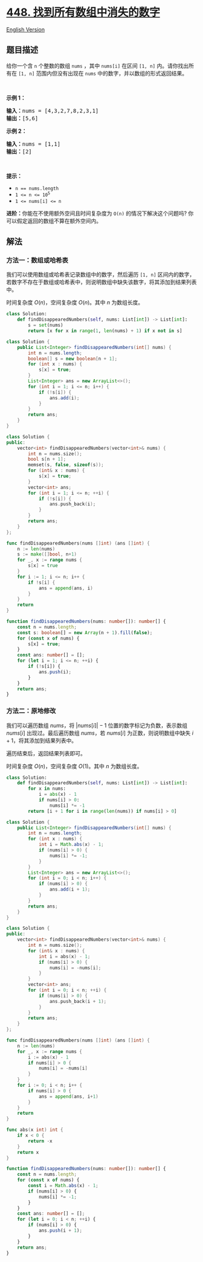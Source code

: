# [448. 找到所有数组中消失的数字](https://leetcode.cn/problems/find-all-numbers-disappeared-in-an-array)

[English Version](/solution/0400-0499/0448.Find%20All%20Numbers%20Disappeared%20in%20an%20Array/README_EN.md)

## 题目描述

<!-- 这里写题目描述 -->

<p>给你一个含 <code>n</code> 个整数的数组 <code>nums</code> ，其中 <code>nums[i]</code> 在区间 <code>[1, n]</code> 内。请你找出所有在 <code>[1, n]</code> 范围内但没有出现在 <code>nums</code> 中的数字，并以数组的形式返回结果。</p>

<p> </p>

<p><strong>示例 1：</strong></p>

<pre>
<strong>输入：</strong>nums = [4,3,2,7,8,2,3,1]
<strong>输出：</strong>[5,6]
</pre>

<p><strong>示例 2：</strong></p>

<pre>
<strong>输入：</strong>nums = [1,1]
<strong>输出：</strong>[2]
</pre>

<p> </p>

<p><strong>提示：</strong></p>

<ul>
	<li><code>n == nums.length</code></li>
	<li><code>1 <= n <= 10<sup>5</sup></code></li>
	<li><code>1 <= nums[i] <= n</code></li>
</ul>

<p><strong>进阶：</strong>你能在不使用额外空间且时间复杂度为<em> </em><code>O(n)</code><em> </em>的情况下解决这个问题吗? 你可以假定返回的数组不算在额外空间内。</p>

## 解法

### 方法一：数组或哈希表

我们可以使用数组或哈希表记录数组中的数字，然后遍历 `[1, n]` 区间内的数字，若数字不存在于数组或哈希表中，则说明数组中缺失该数字，将其添加到结果列表中。

时间复杂度 $O(n)$，空间复杂度 $O(n)$。其中 $n$ 为数组长度。

<!-- tabs:start -->

```python
class Solution:
    def findDisappearedNumbers(self, nums: List[int]) -> List[int]:
        s = set(nums)
        return [x for x in range(1, len(nums) + 1) if x not in s]
```

```java
class Solution {
    public List<Integer> findDisappearedNumbers(int[] nums) {
        int n = nums.length;
        boolean[] s = new boolean[n + 1];
        for (int x : nums) {
            s[x] = true;
        }
        List<Integer> ans = new ArrayList<>();
        for (int i = 1; i <= n; i++) {
            if (!s[i]) {
                ans.add(i);
            }
        }
        return ans;
    }
}
```

```cpp
class Solution {
public:
    vector<int> findDisappearedNumbers(vector<int>& nums) {
        int n = nums.size();
        bool s[n + 1];
        memset(s, false, sizeof(s));
        for (int& x : nums) {
            s[x] = true;
        }
        vector<int> ans;
        for (int i = 1; i <= n; ++i) {
            if (!s[i]) {
                ans.push_back(i);
            }
        }
        return ans;
    }
};
```

```go
func findDisappearedNumbers(nums []int) (ans []int) {
	n := len(nums)
	s := make([]bool, n+1)
	for _, x := range nums {
		s[x] = true
	}
	for i := 1; i <= n; i++ {
		if !s[i] {
			ans = append(ans, i)
		}
	}
	return
}
```

```ts
function findDisappearedNumbers(nums: number[]): number[] {
    const n = nums.length;
    const s: boolean[] = new Array(n + 1).fill(false);
    for (const x of nums) {
        s[x] = true;
    }
    const ans: number[] = [];
    for (let i = 1; i <= n; ++i) {
        if (!s[i]) {
            ans.push(i);
        }
    }
    return ans;
}
```

<!-- tabs:end -->

### 方法二：原地修改

我们可以遍历数组 $nums$，将 $|nums[i]|-1$ 位置的数字标记为负数，表示数组 $nums[i]$ 出现过。最后遍历数组 $nums$，若 $nums[i]$ 为正数，则说明数组中缺失 $i+1$，将其添加到结果列表中。

遍历结束后，返回结果列表即可。

时间复杂度 $O(n)$，空间复杂度 $O(1)$。其中 $n$ 为数组长度。

<!-- tabs:start -->

```python
class Solution:
    def findDisappearedNumbers(self, nums: List[int]) -> List[int]:
        for x in nums:
            i = abs(x) - 1
            if nums[i] > 0:
                nums[i] *= -1
        return [i + 1 for i in range(len(nums)) if nums[i] > 0]
```

```java
class Solution {
    public List<Integer> findDisappearedNumbers(int[] nums) {
        int n = nums.length;
        for (int x : nums) {
            int i = Math.abs(x) - 1;
            if (nums[i] > 0) {
                nums[i] *= -1;
            }
        }
        List<Integer> ans = new ArrayList<>();
        for (int i = 0; i < n; i++) {
            if (nums[i] > 0) {
                ans.add(i + 1);
            }
        }
        return ans;
    }
}
```

```cpp
class Solution {
public:
    vector<int> findDisappearedNumbers(vector<int>& nums) {
        int n = nums.size();
        for (int& x : nums) {
            int i = abs(x) - 1;
            if (nums[i] > 0) {
                nums[i] = -nums[i];
            }
        }
        vector<int> ans;
        for (int i = 0; i < n; ++i) {
            if (nums[i] > 0) {
                ans.push_back(i + 1);
            }
        }
        return ans;
    }
};
```

```go
func findDisappearedNumbers(nums []int) (ans []int) {
	n := len(nums)
	for _, x := range nums {
		i := abs(x) - 1
		if nums[i] > 0 {
			nums[i] = -nums[i]
		}
	}
	for i := 0; i < n; i++ {
		if nums[i] > 0 {
			ans = append(ans, i+1)
		}
	}
	return
}

func abs(x int) int {
	if x < 0 {
		return -x
	}
	return x
}
```

```ts
function findDisappearedNumbers(nums: number[]): number[] {
    const n = nums.length;
    for (const x of nums) {
        const i = Math.abs(x) - 1;
        if (nums[i] > 0) {
            nums[i] *= -1;
        }
    }
    const ans: number[] = [];
    for (let i = 0; i < n; ++i) {
        if (nums[i] > 0) {
            ans.push(i + 1);
        }
    }
    return ans;
}
```

<!-- tabs:end -->

<!-- end -->
